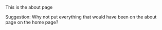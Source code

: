 This is the about page

Suggestion: Why not put everything that would have been on the about page on the home page?
